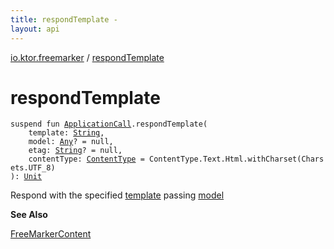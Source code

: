 ```yaml
---
title: respondTemplate - 
layout: api
---
```


<div class='api-docs-breadcrumbs'><a href="index.html">io.ktor.freemarker</a> / <a href="./respond-template.html">respondTemplate</a></div>

# respondTemplate

<div class="signature"><code><span class="keyword">suspend</span> <span class="keyword">fun </span><a href="../io.ktor.application/-application-call/index.html"><span class="identifier">ApplicationCall</span></a><span class="symbol">.</span><span class="identifier">respondTemplate</span><span class="symbol">(</span><br/>&nbsp;&nbsp;&nbsp;&nbsp;<span class="parameterName" id="io.ktor.freemarker$respondTemplate(io.ktor.application.ApplicationCall, kotlin.String, kotlin.Any, kotlin.String, io.ktor.http.ContentType)/template">template</span><span class="symbol">:</span>&nbsp;<a href="https://kotlinlang.org/api/latest/jvm/stdlib/kotlin/-string/index.html"><span class="identifier">String</span></a><span class="symbol">, </span><br/>&nbsp;&nbsp;&nbsp;&nbsp;<span class="parameterName" id="io.ktor.freemarker$respondTemplate(io.ktor.application.ApplicationCall, kotlin.String, kotlin.Any, kotlin.String, io.ktor.http.ContentType)/model">model</span><span class="symbol">:</span>&nbsp;<a href="https://kotlinlang.org/api/latest/jvm/stdlib/kotlin/-any/index.html"><span class="identifier">Any</span></a><span class="symbol">?</span>&nbsp;<span class="symbol">=</span>&nbsp;null<span class="symbol">, </span><br/>&nbsp;&nbsp;&nbsp;&nbsp;<span class="parameterName" id="io.ktor.freemarker$respondTemplate(io.ktor.application.ApplicationCall, kotlin.String, kotlin.Any, kotlin.String, io.ktor.http.ContentType)/etag">etag</span><span class="symbol">:</span>&nbsp;<a href="https://kotlinlang.org/api/latest/jvm/stdlib/kotlin/-string/index.html"><span class="identifier">String</span></a><span class="symbol">?</span>&nbsp;<span class="symbol">=</span>&nbsp;null<span class="symbol">, </span><br/>&nbsp;&nbsp;&nbsp;&nbsp;<span class="parameterName" id="io.ktor.freemarker$respondTemplate(io.ktor.application.ApplicationCall, kotlin.String, kotlin.Any, kotlin.String, io.ktor.http.ContentType)/contentType">contentType</span><span class="symbol">:</span>&nbsp;<a href="../io.ktor.http/-content-type/index.html"><span class="identifier">ContentType</span></a>&nbsp;<span class="symbol">=</span>&nbsp;ContentType.Text.Html.withCharset(Charsets.UTF_8)<br/><span class="symbol">)</span><span class="symbol">: </span><a href="https://kotlinlang.org/api/latest/jvm/stdlib/kotlin/-unit/index.html"><span class="identifier">Unit</span></a></code></div>

Respond with the specified <a href="respond-template.html#io.ktor.freemarker$respondTemplate(io.ktor.application.ApplicationCall, kotlin.String, kotlin.Any, kotlin.String, io.ktor.http.ContentType)/template">template</a> passing <a href="respond-template.html#io.ktor.freemarker$respondTemplate(io.ktor.application.ApplicationCall, kotlin.String, kotlin.Any, kotlin.String, io.ktor.http.ContentType)/model">model</a>

**See Also**

<a href="-free-marker-content/index.html">FreeMarkerContent</a>

